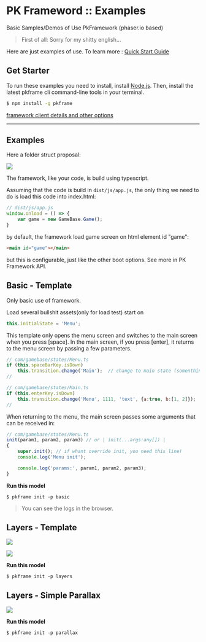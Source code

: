 # PK Frameword :: Examples
Basic Samples/Demos of Use PkFramework (phaser.io based)

>First of all: Sorry for my shitty english...

Here are just examples of use. To learn more : [Quick Start Guide](https://github.com/pe77/pkframework/wiki)

Get Starter
------------

To run these examples you need to install, install [Node.js](https://nodejs.org/en/). Then, install the latest pkframe cli command-line tools in your terminal. 

```bash
$ npm install -g pkframe
```

[framework client details and other options](https://github.com/pe77/pkframework-cli)


----------

## Examples

Here a folder struct proposal:

![](http://i.imgur.com/0MrwQw6.png)


The framework, like your code, is build using typescript. 

Assuming that the code is build in ``dist/js/app.js``, the only thing we need to do is load this code into index.html:

```javascript
// dist/js/app.js
window.onload = () => {
    var game = new GameBase.Game();
}
```

by default, the framework load game screen on html element id "game":

```html
<main id="game"></main>
```

but this is configurable, just like the other boot options. See more in PK Framework API.

Basic - Template
---------------------

Only basic use of framework. 

Load several bullshit assets(only for load test) start on
```typescript
this.initialState = 'Menu';
```

This template only opens the menu screen and switches to the main screen when you press [space]. In the main screen, if you press [enter], it returns to the menu screen by passing a few parameters.

```javascript
// com/gamebase/states/Menu.ts
if (this.spaceBarKey.isDown)
    this.transition.change('Main');  // change to main state (somenthing like game first stage or options state)
//
```

```javascript
// com/gamebase/states/Main.ts
if (this.enterKey.isDown)
    this.transition.change('Menu', 1111, 'text', {a:true, b:[1, 2]});  // return with some foo/bar args
//
```

When returning to the menu, the main screen passes some arguments that can be received in:
```javascript
// com/gamebase/states/Menu.ts
init(param1, param2, param3) // or | init(...args:any[]) |
{
    super.init(); // if whant override init, you need this line!
    console.log('Menu init');

    console.log('params:', param1, param2, param3);
}
```

__Run this model__
```bin
$ pkframe init -p basic
```

>You can see the logs in the browser.


Layers - Template
---------------------

![](http://i.imgur.com/Syvj2Eg.png)

![](http://i.imgur.com/Gn7V9FJ.png)

__Run this model__
```bin
$ pkframe init -p layers
```


Layers - Simple Parallax
---------------------

![](http://i.imgur.com/8014dFk.png)

__Run this model__
```bin
$ pkframe init -p parallax
```


